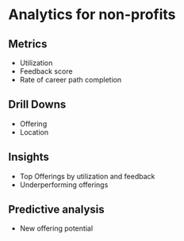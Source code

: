 # Analytics for non-profits

## Metrics
- Utilization
- Feedback score
- Rate of career path completion

## Drill Downs
- Offering
- Location

## Insights
- Top Offerings by utilization and feedback
- Underperforming offerings

## Predictive analysis
- New offering potential
